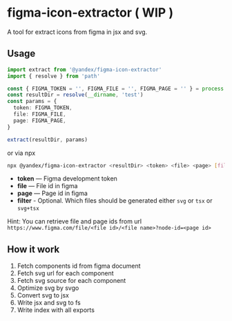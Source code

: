# figma-icon-extractor ( WIP )

A tool for extract icons from figma in jsx and svg.

## Usage

```typescript
import extract from '@yandex/figma-icon-extractor'
import { resolve } from 'path'

const { FIGMA_TOKEN = '', FIGMA_FILE = '', FIGMA_PAGE = '' } = process.env
const resultDir = resolve(__dirname, 'test')
const params = {
  token: FIGMA_TOKEN,
  file: FIGMA_FILE,
  page: FIGMA_PAGE,
}

extract(resultDir, params)
```
or via npx
```sh
npx @yandex/figma-icon-extractor <resultDir> <token> <file> <page> [filter]
```
* **token** — Figma development token
* **file** — File id in figma
* **page** — Page id in figma
* **filter** - Optional. Which files should be generated either `svg` or `tsx` or `svg+tsx`

Hint: You can retrieve file and page ids from url `https://www.figma.com/file/<file id>/<file name>?node-id=<page id>`

## How it work

1. Fetch components id from figma document
1. Fetch svg url for each component
1. Fetch svg source for each component
1. Optimize svg by svgo
1. Convert svg to jsx
1. Write jsx and svg to fs
1. Write index with all exports

